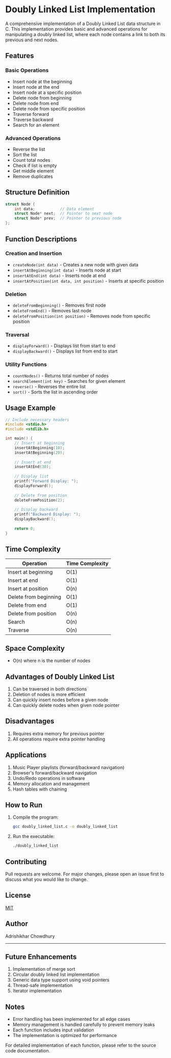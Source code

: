 # Doubly Linked List Implementation

A comprehensive implementation of a Doubly Linked List data structure in C. This implementation provides basic and advanced operations for manipulating a doubly linked list, where each node contains a link to both its previous and next nodes.

## Features

### Basic Operations
- Insert node at the beginning
- Insert node at the end
- Insert node at a specific position
- Delete node from beginning
- Delete node from end
- Delete node from specific position
- Traverse forward
- Traverse backward
- Search for an element

### Advanced Operations
- Reverse the list
- Sort the list
- Count total nodes
- Check if list is empty
- Get middle element
- Remove duplicates

## Structure Definition

```c
struct Node {
    int data;           // Data element
    struct Node* next;  // Pointer to next node
    struct Node* prev;  // Pointer to previous node
};
```

## Function Descriptions

### Creation and Insertion
- `createNode(int data)` - Creates a new node with given data
- `insertAtBeginning(int data)` - Inserts node at start
- `insertAtEnd(int data)` - Inserts node at end
- `insertAtPosition(int data, int position)` - Inserts at specific position

### Deletion
- `deleteFromBeginning()` - Removes first node
- `deleteFromEnd()` - Removes last node
- `deleteFromPosition(int position)` - Removes node from specific position

### Traversal
- `displayForward()` - Displays list from start to end
- `displayBackward()` - Displays list from end to start

### Utility Functions
- `countNodes()` - Returns total number of nodes
- `searchElement(int key)` - Searches for given element
- `reverse()` - Reverses the entire list
- `sort()` - Sorts the list in ascending order

## Usage Example

```c
// Include necessary headers
#include <stdio.h>
#include <stdlib.h>

int main() {
    // Insert at beginning
    insertAtBeginning(10);
    insertAtBeginning(20);
    
    // Insert at end
    insertAtEnd(30);
    
    // Display list
    printf("Forward Display: ");
    displayForward();
    
    // Delete from position
    deleteFromPosition(2);
    
    // Display backward
    printf("Backward Display: ");
    displayBackward();
    
    return 0;
}
```

## Time Complexity

| Operation | Time Complexity |
|-----------|----------------|
| Insert at beginning | O(1) |
| Insert at end | O(1) |
| Insert at position | O(n) |
| Delete from beginning | O(1) |
| Delete from end | O(1) |
| Delete from position | O(n) |
| Search | O(n) |
| Traverse | O(n) |

## Space Complexity
- O(n) where n is the number of nodes

## Advantages of Doubly Linked List
1. Can be traversed in both directions
2. Deletion of nodes is more efficient
3. Can quickly insert nodes before a given node
4. Can quickly delete nodes when given node pointer

## Disadvantages
1. Requires extra memory for previous pointer
2. All operations require extra pointer handling

## Applications
1. Music Player playlists (forward/backward navigation)
2. Browser's forward/backward navigation
3. Undo/Redo operations in software
4. Memory allocation and management
5. Hash tables with chaining

## How to Run
1. Compile the program:
   ```bash
   gcc doubly_linked_list.c -o doubly_linked_list
   ```
2. Run the executable:
   ```bash
   ./doubly_linked_list
   ```

## Contributing
Pull requests are welcome. For major changes, please open an issue first to discuss what you would like to change.

## License
[MIT](LICENSE)

## Author
Adrishikhar Chowdhury

---

## Future Enhancements
1. Implementation of merge sort
2. Circular doubly linked list implementation
3. Generic data type support using void pointers
4. Thread-safe implementation
5. Iterator implementation

## Notes
- Error handling has been implemented for all edge cases
- Memory management is handled carefully to prevent memory leaks
- Each function includes input validation
- The implementation is optimized for performance

For detailed implementation of each function, please refer to the source code documentation.
